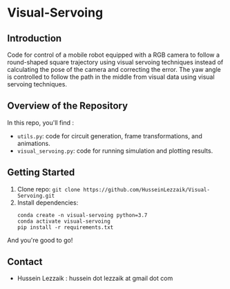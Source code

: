 # Visual-Servoing

## Introduction
Code for control of a mobile robot equipped with a RGB camera to follow a round-shaped square trajectory using visual servoing techniques instead of calculating the pose of the camera and correcting the error. The yaw angle is controlled to follow the path in the middle from visual data using visual servoing techniques.

## Overview of the Repository
In this repo, you'll find :
* `utils.py`: code for circuit generation, frame transformations, and animations.
* `visual_servoing.py`: code for running simulation and plotting results.

## Getting Started
1.  Clone repo: `git clone https://github.com/HusseinLezzaik/Visual-Servoing.git`
2.  Install dependencies:
    ```
    conda create -n visual-servoing python=3.7
    conda activate visual-servoing
    pip install -r requirements.txt
    ```

And you're good to go!

## Contact
* Hussein Lezzaik : hussein dot lezzaik at gmail dot com
